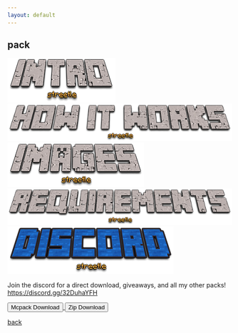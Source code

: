 ```yaml
---
layout: default
---
```


## pack

<img src="/all/intro.png" alt="intro">



<img src="/all/how.png" alt="howitworks">



<img src="/all/images.png" alt="images">



<img src="/all/req.png" alt="requirements">



<img src="/all/discord.png" alt="discord">

Join the discord for a direct download, giveaways, and all my other packs!
https://discord.gg/32DuhaYFH

<a href="/pack/particles-remover-mcpack.mcpack" download="particles-remover-mcpack"> 
<button type="button">Mcpack Download</button> 
</a>

<a href="/pack/particles-remover-zip.zip" download="particles-remover-zip"> 
<button type="button">Zip Download</button> 
</a>

[back](./)
